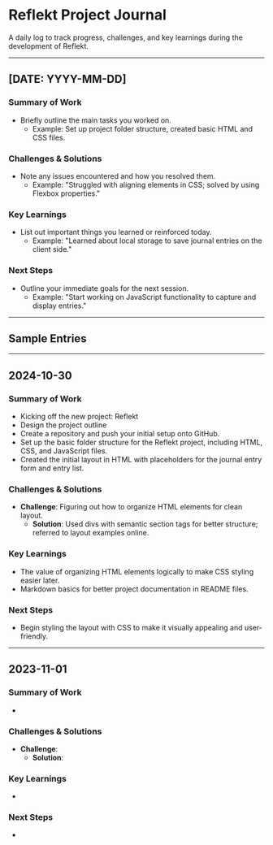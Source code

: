 # Reflekt Project Journal

A daily log to track progress, challenges, and key learnings during the development of Reflekt.

---

## **[DATE: YYYY-MM-DD]**

### **Summary of Work**
- Briefly outline the main tasks you worked on.
  - Example: Set up project folder structure, created basic HTML and CSS files.

### **Challenges & Solutions**
- Note any issues encountered and how you resolved them.
  - Example: "Struggled with aligning elements in CSS; solved by using Flexbox properties."

### **Key Learnings**
- List out important things you learned or reinforced today.
  - Example: "Learned about local storage to save journal entries on the client side."

### **Next Steps**
- Outline your immediate goals for the next session.
  - Example: "Start working on JavaScript functionality to capture and display entries."

---

## Sample Entries

---

## **2024-10-30**

### **Summary of Work**
- Kicking off the new project: Reflekt
- Design the project outline
- Create a repository and push your initial setup onto GitHub.
- Set up the basic folder structure for the Reflekt project, including HTML, CSS, and JavaScript files.
- Created the initial layout in HTML with placeholders for the journal entry form and entry list.

### **Challenges & Solutions**
- **Challenge**: Figuring out how to organize HTML elements for clean layout.
  - **Solution**: Used divs with semantic section tags for better structure; referred to layout examples online.

### **Key Learnings**
- The value of organizing HTML elements logically to make CSS styling easier later.
- Markdown basics for better project documentation in README files.

### **Next Steps**
- Begin styling the layout with CSS to make it visually appealing and user-friendly.

---

## **2023-11-01**

### **Summary of Work**
- 

### **Challenges & Solutions**
- **Challenge**: 
  - **Solution**: 

### **Key Learnings**
- 

### **Next Steps**
- 
